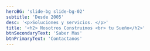 ```yaml
---
heroBG: 'slide-bg slide-bg-02'
subtitle: 'Desde 2005'
desc: '<p>Soluciones y servicios. </p>'
title: '<h2> Nosotros Construimos <br> tu Sueño</h2>'
btnSecondaryText: 'Saber Mas'
btnPrimaryText: 'Contactanos'
---
```

